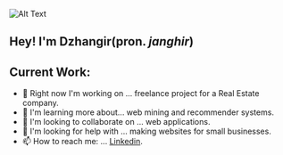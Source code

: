 ![Alt Text](https://media.tenor.com/images/acc4116372dcc4b342cb1a00ae657151/tenor.gif)


## Hey! I'm Dzhangir(pron. _janghir_)

## Current Work:
- 🔭 Right now I'm working on ... freelance project for a Real Estate company.
- 🌱 I'm learning more about... web mining and recommender systems.
- 👯 I'm looking to collaborate on ... web applications.
- 🤔 I'm looking for help with ... making websites for small businesses.
- 📫 How to reach me: ... [Linkedin](https://linkedin.com/in/dbayanda).
